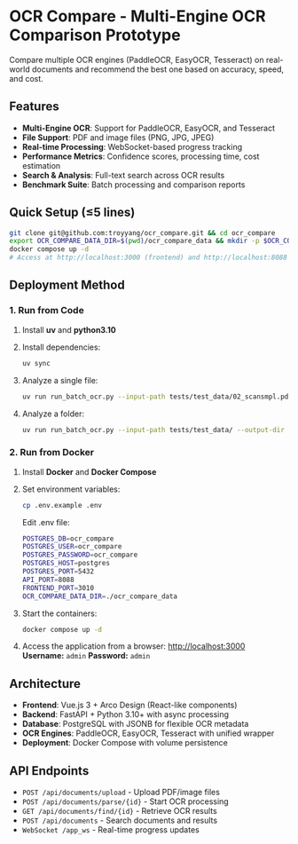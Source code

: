 # OCR Compare - Multi-Engine OCR Comparison Prototype

Compare multiple OCR engines (PaddleOCR, EasyOCR, Tesseract) on real-world documents and recommend the best one based on accuracy, speed, and cost.

## Features

- **Multi-Engine OCR**: Support for PaddleOCR, EasyOCR, and Tesseract
- **File Support**: PDF and image files (PNG, JPG, JPEG)
- **Real-time Processing**: WebSocket-based progress tracking
- **Performance Metrics**: Confidence scores, processing time, cost estimation
- **Search & Analysis**: Full-text search across OCR results
- **Benchmark Suite**: Batch processing and comparison reports

## Quick Setup (≤5 lines)

```bash
git clone git@github.com:troyyang/ocr_compare.git && cd ocr_compare
export OCR_COMPARE_DATA_DIR=$(pwd)/ocr_compare_data && mkdir -p $OCR_COMPARE_DATA_DIR/app/{data,cache}
docker compose up -d
# Access at http://localhost:3000 (frontend) and http://localhost:8088 (API)
```

## Deployment Method

### 1. Run from Code

1. Install **uv** and **python3.10**
2. Install dependencies:

   ```bash
   uv sync
   ```
3. Analyze a single file:

   ```bash
   uv run run_batch_ocr.py --input-path tests/test_data/02_scansmpl.pdf --output-dir data/output
   ```
4. Analyze a folder:

   ```bash
   uv run run_batch_ocr.py --input-path tests/test_data/ --output-dir data/output
   ```

### 2. Run from Docker

1. Install **Docker** and **Docker Compose**
2. Set environment variables:
    ```bash
    cp .env.example .env
    ```
    Edit .env file:
    ```bash
    POSTGRES_DB=ocr_compare
    POSTGRES_USER=ocr_compare
    POSTGRES_PASSWORD=ocr_compare
    POSTGRES_HOST=postgres
    POSTGRES_PORT=5432
    API_PORT=8088
    FRONTEND_PORT=3010
    OCR_COMPARE_DATA_DIR=./ocr_compare_data
    ```

3. Start the containers:

   ```bash
   docker compose up -d
   ```
4. Access the application from a browser:
   [http://localhost:3000](http://localhost:3000)
   **Username:** `admin`
   **Password:** `admin`

## Architecture

* **Frontend**: Vue.js 3 + Arco Design (React-like components)
* **Backend**: FastAPI + Python 3.10+ with async processing
* **Database**: PostgreSQL with JSONB for flexible OCR metadata
* **OCR Engines**: PaddleOCR, EasyOCR, Tesseract with unified wrapper
* **Deployment**: Docker Compose with volume persistence

## API Endpoints

* `POST /api/documents/upload` - Upload PDF/image files
* `POST /api/documents/parse/{id}` - Start OCR processing
* `GET /api/documents/find/{id}` - Retrieve OCR results
* `POST /api/documents` - Search documents and results
* `WebSocket /app_ws` - Real-time progress updates